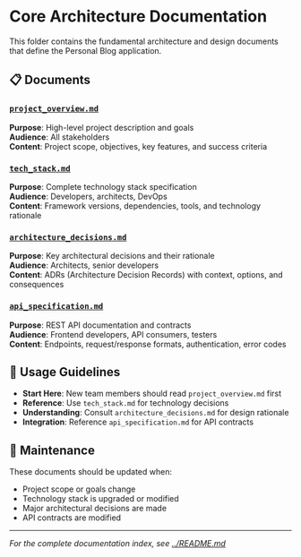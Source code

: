 # Core Architecture Documentation

This folder contains the fundamental architecture and design documents that define the Personal Blog application.

## 📋 Documents

### [`project_overview.md`](./project_overview.md)
**Purpose**: High-level project description and goals  
**Audience**: All stakeholders  
**Content**: Project scope, objectives, key features, and success criteria

### [`tech_stack.md`](./tech_stack.md)
**Purpose**: Complete technology stack specification  
**Audience**: Developers, architects, DevOps  
**Content**: Framework versions, dependencies, tools, and technology rationale

### [`architecture_decisions.md`](./architecture_decisions.md)
**Purpose**: Key architectural decisions and their rationale  
**Audience**: Architects, senior developers  
**Content**: ADRs (Architecture Decision Records) with context, options, and consequences

### [`api_specification.md`](./api_specification.md)
**Purpose**: REST API documentation and contracts  
**Audience**: Frontend developers, API consumers, testers  
**Content**: Endpoints, request/response formats, authentication, error codes

## 🎯 Usage Guidelines

- **Start Here**: New team members should read `project_overview.md` first
- **Reference**: Use `tech_stack.md` for technology decisions
- **Understanding**: Consult `architecture_decisions.md` for design rationale
- **Integration**: Reference `api_specification.md` for API contracts

## 🔄 Maintenance

These documents should be updated when:
- Project scope or goals change
- Technology stack is upgraded or modified
- Major architectural decisions are made
- API contracts are modified

---
*For the complete documentation index, see [../README.md](../README.md)*